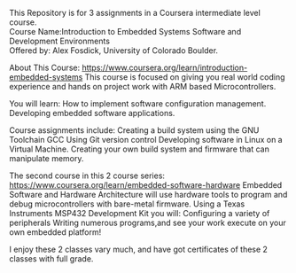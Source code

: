 This Repository is for 3 assignments in a Coursera intermediate level course.  
Course Name:Introduction to Embedded Systems Software and Development Environments  
Offered by: Alex Fosdick, University of Colorado Boulder.  

About This Course:
https://www.coursera.org/learn/introduction-embedded-systems
This course is focused on giving you real world coding experience and hands on project work with ARM based Microcontrollers.

You will learn:
How to implement software configuration management.
Developing embedded software applications.

Course assignments include:
Creating a build system using the GNU Toolchain GCC
Using Git version control
Developing software in Linux on a Virtual Machine.
Creating your own build system and firmware that can manipulate memory.

The second course in this 2 course series:
https://www.coursera.org/learn/embedded-software-hardware
Embedded Software and Hardware Architecture will use hardware tools to program and debug microcontrollers with bare-metal firmware.
Using a Texas Instruments MSP432 Development Kit you will:
Configuring a variety of peripherals
Writing numerous programs,and see your work execute on your own embedded platform!

I enjoy these 2 classes vary much, and have got certificates of these 2 classes with full grade.
